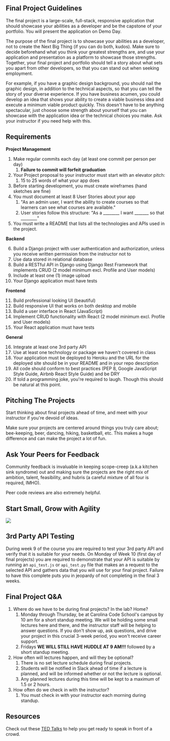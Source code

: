 ## Final Project Guidelines

The final project is a large-scale, full-stack, responsive application that should showcase your abilities as a developer and be the capstone of your portfolio. You will present the application on Demo Day.

The purpose of the final project is to showcase your abilities as a developer, not to create the Next Big Thing (if you can do both, kudos). Make sure to decide beforehand what you think your greatest strengths are, and use your application and presentation as a platform to showcase those strengths. Together, your final project and portfolio should tell a story about what sets you apart from other developers, so that you can stand out when seeking employment.

For example, if you have a graphic design background, you should nail the graphic design, in addition to the technical aspects, so that you can tell the story of your diverse experience. If you have business acumen, you could develop an idea that shows your ability to create a viable business idea and execute a minimum viable product quickly. This doesn't have to be anything spectacular, just choose some strength about yourself that you can showcase with the application idea or the technical choices you make. Ask your instructor if you need help with this.

## Requirements

**Project Management**

1. Make regular commits each day (at least one commit per person per day)  
    1. **Failure to commit will forfeit graduation**
2. Your Project proposal to your instructor must start with an elevator pitch:  
    1. 15 to 25 words of what your app does
3. Before starting development, you must create wireframes (hand sketches are fine)
4. You must document at least 8 User Stories about your app  
    1. "As an admin user, I want the ability to create courses so that learners can see what courses are available."
    2. User stories follow this structure: "As a ________ I want _______ so that ________"
5. You must write a README that lists all the technologies and APIs used in the project.

**Backend**

6. Build a Django project with user authentication and authorization, unless you receive written permission from the instructor not to
7. Use data stored in relational database
8. Build a RESTful API in Django using Django Rest Framework that implements CRUD (2 model minimum excl. Profile and User models)
9. Include at least one (1) image upload
10. Your Django application must have tests

**Frontend**

11. Build professional looking UI (beautiful)
12. Build responsive UI that works on both desktop and mobile
13. Build a user interface in React (JavaScript)
14. Implement CRUD functionality with React (2 model minimum excl. Profile and User models)
15. Your React application must have tests

**General**

16. Integrate at least one 3rd party API
17. Use at least one technology or package we haven't covered in class
18. Your application must be deployed to Heroku and the URL for the deployed site should be in your README and in your repo description
19. All code should conform to best practices (PEP 8, Google JavaScript Style Guide, Airbnb React Style Guide) and be DRY
20. If told a programming joke, you're required to laugh. Though this should be natural at this point.

## Pitching The Projects

Start thinking about final projects ahead of time, and meet with your instructor if you're devoid of ideas.

Make sure your projects are centered around things you truly care about; bee-keeping, beer, dancing, hiking, basketball, etc. This makes a huge difference and can make the project a lot of fun.

## Ask Your Peers for Feedback

Community feedback is invaluable in keeping scope-creep (a.k.a kitchen sink syndrome) out and making sure the projects are the right mix of ambition, talent, feasibility, and hubris (a careful mixture of all four is required, IMHO).

Peer code reviews are also extremely helpful.

## Start Small, Grow with Agility

<img src="./mvp.jpg">

## 3rd Party API Testing

During week 9 of the course you are required to test your 3rd party API and verify that it is suitable for your needs. On Monday of Week 10 (first day of final projects) you are required to demonstrate that your API is suitable by running an `api_test.js` or `api_test.py` file that makes an a request to the selected API and gathers data that you will use for your final project. Failure to have this complete puts you in jeopardy of not completing in the final 3 weeks.

## Final Project Q&A

1. Where do we have to be during final projects? In the lab? Home?  
    1. Monday through Thursday, be at Carolina Code School's campus by 10 am for a short standup meeting. We will be holding some small lectures here and there, and the instructor staff will be helping to answer questions. If you don't show up, ask questions, and drive your project in this crucial 3-week period, you won't receive career support.  
    2. Fridays **WE WILL STILL HAVE HUDDLE AT 9 AM!!!** followed by a short standup meeting.  
2. How often will lectures happen, and will they be optional?  
    1. There is no set lecture schedule during final projects.
    2. Students will be notified in Slack ahead of time if a lecture is planned, and will be informed whether or not the lecture is optional.  
    3. Any planned lectures during this time will be kept to a maximum of 1.5 or 2 hours.  
3. How often do we check in with the instructor?    
    1. You must check in with your instructor each morning during standup.

## Resources

Check out these [TED Talks](https://www.ted.com/playlists/226/before_public_speaking) to help you get ready to speak in front of a crowd.